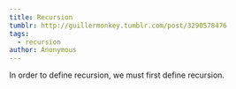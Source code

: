 ```yaml
---
title: Recursion
tumblr: http://guillermonkey.tumblr.com/post/3290578476
tags:
  - recursion
author: Anonymous
---
```


In order to define recursion, we must first define recursion.
